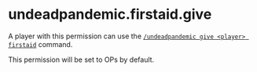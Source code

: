 # undeadpandemic.firstaid.give

A player with this permission can use the [`/undeadpandemic give <player> firstaid`](../../../commands/undeadpandemic/give/firstaid.md) command.

This permission will be set to OPs by default.
